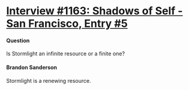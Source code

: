 # [Interview #1163: Shadows of Self - San Francisco, Entry #5](https://www.theoryland.com/intvmain.php?i=1163#5)

#### Question

Is Stormlight an infinite resource or a finite one?

#### Brandon Sanderson

Stormlight is a renewing resource.

